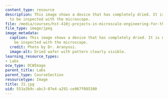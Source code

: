 ```yaml
---
content_type: resource
description: This image shows a device that has completely dried. It is now ready
  to be inspected with the microscope.
file: /media/courses/hst-410j-projects-in-microscale-engineering-for-the-life-sciences-spring-2007/553a3b9cabc307e4a291ce967f085380_31.jpg
file_type: image/jpeg
image_metadata:
  caption: This image shows a device that has completely dried. It is now ready to
    be inspected with the microscope.
  credit: Photo by Dr. Aranyosi.
  image-alt: Dried wafer with pattern clearly visible.
learning_resource_types:
- Labs
ocw_type: OCWImage
parent_title: Labs
parent_type: CourseSection
resourcetype: Image
title: 31.jpg
uid: 553a3b9c-abc3-07e4-a291-ce967f085380
---
```

